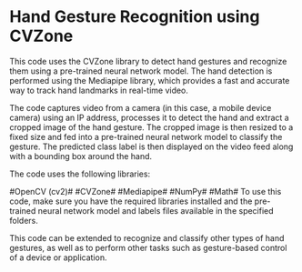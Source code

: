 # Hand Gesture Recognition using CVZone
This code uses the CVZone library to detect hand gestures and recognize them using a pre-trained neural network model. The hand detection is performed using the Mediapipe library, which provides a fast and accurate way to track hand landmarks in real-time video.

The code captures video from a camera (in this case, a mobile device camera) using an IP address, processes it to detect the hand and extract a cropped image of the hand gesture. The cropped image is then resized to a fixed size and fed into a pre-trained neural network model to classify the gesture. The predicted class label is then displayed on the video feed along with a bounding box around the hand.

The code uses the following libraries:

#OpenCV (cv2)#
#CVZone#
#Mediapipe#
#NumPy#
#Math#
To use this code, make sure you have the required libraries installed and the pre-trained neural network model and labels files available in the specified folders.

This code can be extended to recognize and classify other types of hand gestures, as well as to perform other tasks such as gesture-based control of a device or application.
